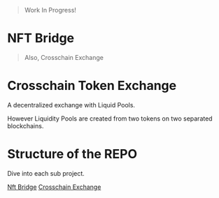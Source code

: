 > Work
> In
> Progress!

# NFT Bridge

>Also, Crosschain Exchange

# Crosschain Token Exchange
A decentralized exchange with Liquid Pools.

However Liquidity Pools are created from two tokens on
two separated blockchains.

# Structure of the REPO

Dive into each sub project.

[Nft Bridge](nft-bridge-hackathon)
[Crosschain Exchange](crosschain-lp)
